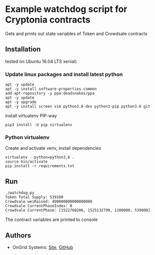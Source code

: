 # Example watchdog script for Cryptonia contracts
Gets and prints out state variables of Token and Crowdsale contracts

## Installation
tested on Ubuntu 16.04 LTS xenial)

### Update linux packages and install latest python

```
apt -y update
apt -y install software-properties-common
add-apt-repository -y ppa:deadsnakes/ppa
apt -y update
apt -y upgrade
apt -y install screen vim python3.6-dev python3-pip python3.6 git
```

install virtualenv PIP-way
```
pip3 install -U pip virtualenv
```

### Python virtualenv
Create and activate venv, install dependencies
```
virtualenv --python=python3.6 .
source bin/activate
pip install -r requirements.txt
```

## Run
```
./watchdog.py
Token Total Supply: 539100
Crowdsale weiRaised: 490000000000000000
Crowdsale CurrentPhaseIndex: 0
Crowdsale CurrentPhase: [1522760206, 1525132799, 1100000, 539000]
```
The contract variables are printed to console

## Authors
* OnGrid Systems: [Site](https://ongrid.pro), [GitHub](https://github.com/OnGridSystems/)

